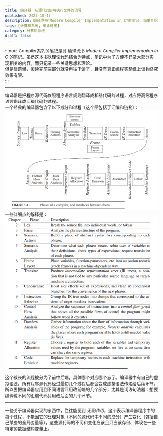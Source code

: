 ```yaml
---
title: 编译器：从源代码到可执行文件的流程
published: 2023-10-15
description: 编译虎书*Modern Compiler Implementation in C*的笔记, 简单介绍从源代码到可执行文件的流程.
tags: [计算机系统, 编译链接]
category: 计算机系统
draft: false
---
```


:::note
Compiler系列的笔记是对 编译虎书 *Modern Compiler Implementation in C*  的笔记。虽然这本书以理论代码结合为特点，笔记中为了方便不记录大部分实现相关的内容，而只记录一些关键思想和理论。  
但是很遗憾，阅读完前端部分就没再往下读了，且没有真正编程实现纸上谈兵终究效果有限..  
:::
  
***  
  
编译器是把程序源代码依照程序语言规则翻译成机器代码的过程，对应将高级程序语言翻译成汇编代码的过程。  
一个经典的编译器包含了以下成分和过程（这个图包括了汇编和链接）：  ![编译器过程](../_resources/ff879fb8e409b2fcb799d6dfe7986934.png)  
一些详细点的解释是：  
![5a1ab55efeca42636a8283cbb9c8ef31.png](../_resources/5a1ab55efeca42636a8283cbb9c8ef31.png)  
  
这个很长的流程被分为了前中后端，具体哪个对应哪个忘了。编译器中有自己的虚拟语法，所有程序源代码经过最初几个过程后都会变成虚拟语法传递给后续环节，所以要把编译器应用到不同语言只用改前端的几个部分，尤其是词法句法器；想要编译成不同的汇编代码只用改后面的几个环节。  
  
***  
一些关于编译器实现的东西中，往往能见到 *无副作用*，这个表示编译器程序中的每个过程，不能因它的处理对象（不同的源代码中不同的成分）产生变化（包括自己某些的全局变量等），这些源代码的不同和变化应该且只应该存储、体现在一些特定的数据结构变量上。  
